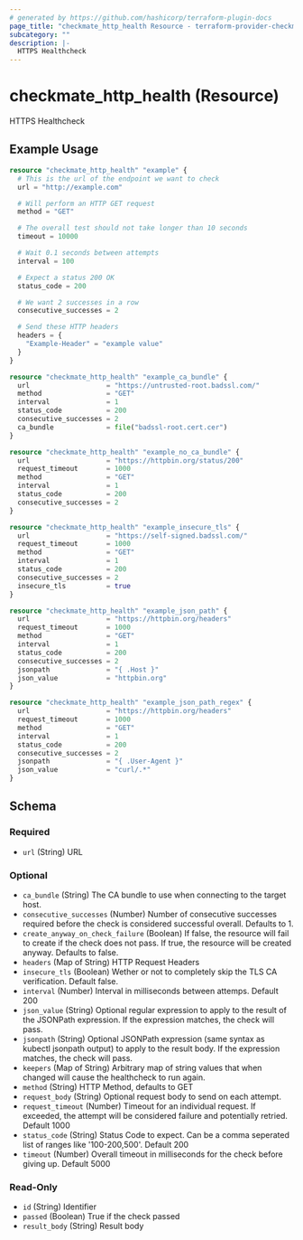 ```yaml
---
# generated by https://github.com/hashicorp/terraform-plugin-docs
page_title: "checkmate_http_health Resource - terraform-provider-checkmate"
subcategory: ""
description: |-
  HTTPS Healthcheck
---
```


# checkmate_http_health (Resource)

HTTPS Healthcheck

## Example Usage

```terraform
resource "checkmate_http_health" "example" {
  # This is the url of the endpoint we want to check
  url = "http://example.com"

  # Will perform an HTTP GET request
  method = "GET"

  # The overall test should not take longer than 10 seconds
  timeout = 10000

  # Wait 0.1 seconds between attempts
  interval = 100

  # Expect a status 200 OK
  status_code = 200

  # We want 2 successes in a row
  consecutive_successes = 2

  # Send these HTTP headers
  headers = {
    "Example-Header" = "example value"
  }
}

resource "checkmate_http_health" "example_ca_bundle" {
  url                   = "https://untrusted-root.badssl.com/"
  method                = "GET"
  interval              = 1
  status_code           = 200
  consecutive_successes = 2
  ca_bundle             = file("badssl-root.cert.cer")
}

resource "checkmate_http_health" "example_no_ca_bundle" {
  url                   = "https://httpbin.org/status/200"
  request_timeout       = 1000
  method                = "GET"
  interval              = 1
  status_code           = 200
  consecutive_successes = 2
}

resource "checkmate_http_health" "example_insecure_tls" {
  url                   = "https://self-signed.badssl.com/"
  request_timeout       = 1000
  method                = "GET"
  interval              = 1
  status_code           = 200
  consecutive_successes = 2
  insecure_tls          = true
}

resource "checkmate_http_health" "example_json_path" {
  url                   = "https://httpbin.org/headers"
  request_timeout       = 1000
  method                = "GET"
  interval              = 1
  status_code           = 200
  consecutive_successes = 2
  jsonpath              = "{ .Host }"
  json_value            = "httpbin.org"
}

resource "checkmate_http_health" "example_json_path_regex" {
  url                   = "https://httpbin.org/headers"
  request_timeout       = 1000
  method                = "GET"
  interval              = 1
  status_code           = 200
  consecutive_successes = 2
  jsonpath              = "{ .User-Agent }"
  json_value            = "curl/.*"
}
```

<!-- schema generated by tfplugindocs -->
## Schema

### Required

- `url` (String) URL

### Optional

- `ca_bundle` (String) The CA bundle to use when connecting to the target host.
- `consecutive_successes` (Number) Number of consecutive successes required before the check is considered successful overall. Defaults to 1.
- `create_anyway_on_check_failure` (Boolean) If false, the resource will fail to create if the check does not pass. If true, the resource will be created anyway. Defaults to false.
- `headers` (Map of String) HTTP Request Headers
- `insecure_tls` (Boolean) Wether or not to completely skip the TLS CA verification. Default false.
- `interval` (Number) Interval in milliseconds between attemps. Default 200
- `json_value` (String) Optional regular expression to apply to the result of the JSONPath expression. If the expression matches, the check will pass.
- `jsonpath` (String) Optional JSONPath expression (same syntax as kubectl jsonpath output) to apply to the result body. If the expression matches, the check will pass.
- `keepers` (Map of String) Arbitrary map of string values that when changed will cause the healthcheck to run again.
- `method` (String) HTTP Method, defaults to GET
- `request_body` (String) Optional request body to send on each attempt.
- `request_timeout` (Number) Timeout for an individual request. If exceeded, the attempt will be considered failure and potentially retried. Default 1000
- `status_code` (String) Status Code to expect. Can be a comma seperated list of ranges like '100-200,500'. Default 200
- `timeout` (Number) Overall timeout in milliseconds for the check before giving up. Default 5000

### Read-Only

- `id` (String) Identifier
- `passed` (Boolean) True if the check passed
- `result_body` (String) Result body
